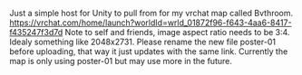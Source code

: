 Just a simple host for Unity to pull from for my vrchat map called Bvthroom.
https://vrchat.com/home/launch?worldId=wrld_01872f96-f643-4aa6-8417-f435247f3d7d
Note to self and friends, image aspect ratio needs to be 3:4. Idealy something like 2048x2731.
Please rename the new file poster-01 before uploading, that way it just updates with the same link.
Currently the map is only using poster-01 but may use more in the future.
